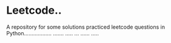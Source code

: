 # Leetcode..
A repository for some solutions practiced leetcode questions in Python.................. ....... ..... ... ...... .....
